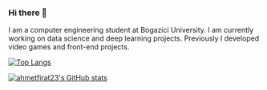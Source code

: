 ### Hi there 👋 
I am a computer engineering student at Bogazici University. I am currently working on data science and deep learning projects. Previously I developed video games and front-end projects.

[![Top Langs](https://github-readme-stats.vercel.app/api/top-langs/?username=ahmetfirat23&langs_count=10&layout=compact&hide=shaderlab,hlsl&theme=dracula)](https://github.com/anuraghazra/github-readme-stats)

[![ahmetfirat23's GitHub stats](https://github-readme-stats.vercel.app/api?username=ahmetfirat23&theme=dracula&show_icons=true)](https://github.com/anuraghazra/github-readme-stats)
<!--
**ahmetfirat23/ahmetfirat23** is a ✨ _special_ ✨ repository because its `README.md` (this file) appears on your GitHub profile.

Here are some ideas to get you started:

- 🔭 I’m currently working on ....
- 🌱 I’m currently learning ...
- 👯 I’m looking to collaborate on ...
- 🤔 I’m looking for help with ...
- 💬 Ask me about ...
- 📫 How to reach me: ...
- 😄 Pronouns: ...
- ⚡ Fun fact: ...
-->

